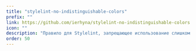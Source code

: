 ```yaml
---
title: "stylelint-no-indistinguishable-colors"
prefix: ""
link: https://github.com/ierhyna/stylelint-no-indistinguishable-colors
icon: ""
description: "Правило для Stylelint, запрещающее использование слишком похожих цветов"
order: 50
---
```

